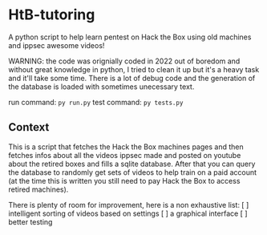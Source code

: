 HtB-tutoring
============
A python script to help learn pentest on Hack the Box using old machines and ippsec awesome videos!

WARNING: the code was orignially coded in 2022 out of boredom and without great knowledge in python, I tried to clean it up but it's a heavy task and it'll take some time. There is a lot of debug code and the generation of the database is loaded with sometimes unecessary text.

run command: `py run.py`
test command: `py tests.py`

Context
-------
This is a script that fetches the Hack the Box machines pages and then fetches infos about all the videos ippsec made and posted on youtube about the retired boxes and fills a sqlite database. After that you can query the database to randomly get sets of videos to help train on a paid account (at the time this is written you still need to pay Hack the Box to access retired machines).

There is plenty of room for improvement, here is a non exhaustive list:
[ ] intelligent sorting of videos based on settings
[ ] a graphical interface
[ ] better testing
